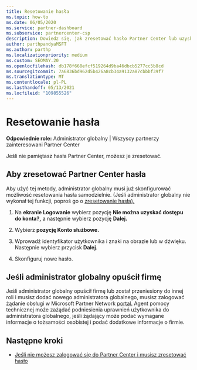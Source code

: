 ```yaml
---
title: Resetowanie hasła
ms.topic: how-to
ms.date: 06/05/2020
ms.service: partner-dashboard
ms.subservice: partnercenter-csp
description: Dowiedz się, jak zresetować hasło Partner Center lub uzyskać pomoc od administratora globalnego firmy. Dowiedz się również, jak dodać nową Partner Center globalnego.
author: parthpandyaMSFT
ms.author: parthp
ms.localizationpriority: medium
ms.custom: SEOMAY.20
ms.openlocfilehash: db178f668efcf519264d9ba46dbcb5277cc5b8cd
ms.sourcegitcommit: 7a6836bd962d5b426a8cb34a9132a87cbbbf39f7
ms.translationtype: MT
ms.contentlocale: pl-PL
ms.lasthandoff: 05/13/2021
ms.locfileid: "109855526"
---
```

# <a name="reset-my-password"></a>Resetowanie hasła
 
**Odpowiednie role:** Administrator globalny | Wszyscy partnerzy zainteresowani Partner Center


Jeśli nie pamiętasz hasła Partner Center, możesz je zresetować.

## <a name="to-reset-your-partner-center-password"></a>Aby zresetować Partner Center hasła

Aby użyć tej metody, administrator globalny musi już skonfigurować możliwość resetowania hasła samodzielnie. (Jeśli administrator globalny nie wykonał tej funkcji, poproś go o [zresetowanie hasła).](reset-a-user-password.md)

1. Na **ekranie Logowanie** wybierz pozycję **Nie można uzyskać dostępu do konta?,** a następnie wybierz pozycję **Dalej.**

2. Wybierz **pozycję Konto służbowe.**

3. Wprowadź identyfikator użytkownika i znaki na obrazie lub w dźwięku. Następnie wybierz przycisk **Dalej**.

4. Skonfiguruj nowe hasło.

## <a name="if-your-global-admin-has-left-the-company"></a>Jeśli administrator globalny opuścił firmę

Jeśli administrator globalny opuścił firmę lub został przeniesiony do innej roli i musisz dodać nowego administratora globalnego, musisz zalogować żądanie obsługi w Microsoft Partner Network [portal.](https://partner.microsoft.com/commercial#/) Agent pomocy technicznej może zażądać podniesienia uprawnień użytkownika do administratora globalnego, jeśli żądający może podać wymagane informacje o tożsamości osobistej i podać dodatkowe informacje o firmie. 

## <a name="next-steps"></a>Następne kroki

- [Jeśli nie możesz zalogować się do Partner Center i musisz zresetować hasło](unable-to-sign-in.md)